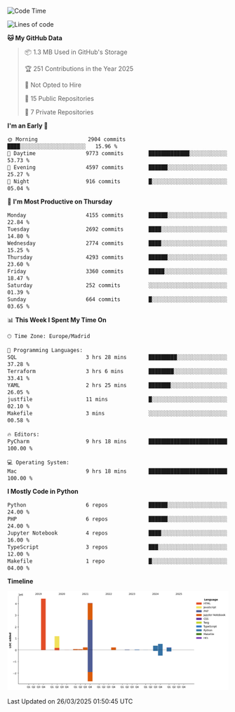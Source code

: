 <!--START_SECTION:waka-->
![Code Time](http://img.shields.io/badge/Code%20Time-718%20hrs%2011%20mins-blue)

![Lines of code](https://img.shields.io/badge/From%20Hello%20World%20I%27ve%20Written-11.4%20million%20lines%20of%20code-blue)

**🐱 My GitHub Data** 

> 📦 1.3 MB Used in GitHub's Storage 
 > 
> 🏆 251 Contributions in the Year 2025
 > 
> 🚫 Not Opted to Hire
 > 
> 📜 15 Public Repositories 
 > 
> 🔑 7 Private Repositories 
 > 
**I'm an Early 🐤** 

```text
🌞 Morning                2904 commits        ████░░░░░░░░░░░░░░░░░░░░░   15.96 % 
🌆 Daytime                9773 commits        █████████████░░░░░░░░░░░░   53.73 % 
🌃 Evening                4597 commits        ██████░░░░░░░░░░░░░░░░░░░   25.27 % 
🌙 Night                  916 commits         █░░░░░░░░░░░░░░░░░░░░░░░░   05.04 % 
```
📅 **I'm Most Productive on Thursday** 

```text
Monday                   4155 commits        ██████░░░░░░░░░░░░░░░░░░░   22.84 % 
Tuesday                  2692 commits        ████░░░░░░░░░░░░░░░░░░░░░   14.80 % 
Wednesday                2774 commits        ████░░░░░░░░░░░░░░░░░░░░░   15.25 % 
Thursday                 4293 commits        ██████░░░░░░░░░░░░░░░░░░░   23.60 % 
Friday                   3360 commits        █████░░░░░░░░░░░░░░░░░░░░   18.47 % 
Saturday                 252 commits         ░░░░░░░░░░░░░░░░░░░░░░░░░   01.39 % 
Sunday                   664 commits         █░░░░░░░░░░░░░░░░░░░░░░░░   03.65 % 
```


📊 **This Week I Spent My Time On** 

```text
🕑︎ Time Zone: Europe/Madrid

💬 Programming Languages: 
SQL                      3 hrs 28 mins       █████████░░░░░░░░░░░░░░░░   37.28 % 
Terraform                3 hrs 6 mins        ████████░░░░░░░░░░░░░░░░░   33.41 % 
YAML                     2 hrs 25 mins       ███████░░░░░░░░░░░░░░░░░░   26.05 % 
justfile                 11 mins             █░░░░░░░░░░░░░░░░░░░░░░░░   02.10 % 
Makefile                 3 mins              ░░░░░░░░░░░░░░░░░░░░░░░░░   00.58 % 

🔥 Editors: 
PyCharm                  9 hrs 18 mins       █████████████████████████   100.00 % 

💻 Operating System: 
Mac                      9 hrs 18 mins       █████████████████████████   100.00 % 
```

**I Mostly Code in Python** 

```text
Python                   6 repos             ██████░░░░░░░░░░░░░░░░░░░   24.00 % 
PHP                      6 repos             ██████░░░░░░░░░░░░░░░░░░░   24.00 % 
Jupyter Notebook         4 repos             ████░░░░░░░░░░░░░░░░░░░░░   16.00 % 
TypeScript               3 repos             ███░░░░░░░░░░░░░░░░░░░░░░   12.00 % 
Makefile                 1 repo              █░░░░░░░░░░░░░░░░░░░░░░░░   04.00 % 
```



**Timeline**

![Lines of Code chart](https://raw.githubusercontent.com/danisoronellas/danisoronellas/main/assets/bar_graph.png)


 Last Updated on 26/03/2025 01:50:45 UTC
<!--END_SECTION:waka-->
